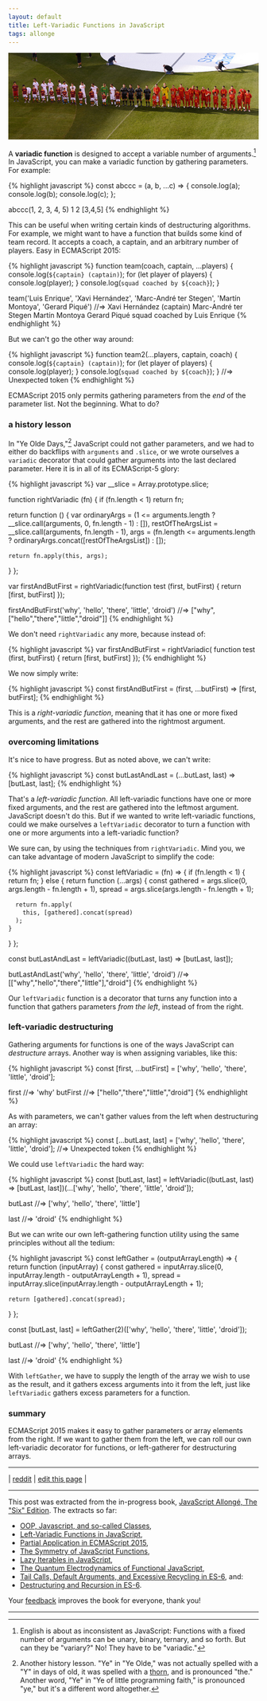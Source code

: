 ```yaml
---
layout: default
title: Left-Variadic Functions in JavaScript
tags: allonge
---
```


[![Football at Fenway](/assets/images/football-at-fenway.jpg)](https://www.flickr.com/photos/ekilby/7651165338 "Football at Fenway Pregame Lineups (c) 2012 Eric Kilby")

A **variadic function** is designed to accept a variable number of arguments.[^eng] In JavaScript, you can make a variadic function by gathering parameters. For example:

[^eng]: English is about as inconsistent as JavaScript: Functions with a fixed number of arguments can be unary, binary, ternary, and so forth. But can they be "variary?" No! They have to be "variadic."

{% highlight javascript %}
const abccc = (a, b, ...c) => {
  console.log(a);
  console.log(b);
  console.log(c);
};

abccc(1, 2, 3, 4, 5)
  1
  2
  [3,4,5]
{% endhighlight %}

This can be useful when writing certain kinds of destructuring algorithms. For example, we might want to have a function that builds some kind of team record. It accepts a coach, a captain, and an arbitrary number of players. Easy in ECMAScript 2015:

{% highlight javascript %}
function team(coach, captain, ...players) {
  console.log(`${captain} (captain)`);
  for (let player of players) {
    console.log(player);
  }
  console.log(`squad coached by ${coach}`);
}

team('Luis Enrique', 'Xavi Hernández', 'Marc-André ter Stegen', 'Martín Montoya', 'Gerard Piqué')
  //=>
    Xavi Hernández (captain)
    Marc-André ter Stegen
    Martín Montoya
    Gerard Piqué
    squad coached by Luis Enrique
{% endhighlight %}

But we can't go the other way around:

{% highlight javascript %}
function team2(...players, captain, coach) {
  console.log(`${captain} (captain)`);
  for (let player of players) {
    console.log(player);
  }
  console.log(`squad coached by ${coach}`);
}
//=> Unexpected token
{% endhighlight %}

ECMAScript 2015 only permits gathering parameters from the *end* of the parameter list. Not the beginning. What to do?

### a history lesson

In "Ye Olde Days,"[^ye] JavaScript could not gather parameters, and we had to either do backflips with `arguments` and `.slice`, or we wrote ourselves a `variadic` decorator that could gather arguments into the last declared parameter. Here it is in all of its ECMAScript-5 glory:

[^ye]: Another history lesson. "Ye" in "Ye Olde," was not actually spelled with a "Y" in days of old, it was spelled with a [thorn](https://en.wikipedia.org/wiki/Thorn_(letter)), and is pronounced "the." Another word, "Ye" in "Ye of little programming faith," is pronounced "ye," but it's a different word altogether.

{% highlight javascript %}
var __slice = Array.prototype.slice;

function rightVariadic (fn) {
  if (fn.length < 1) return fn;

  return function () {
    var ordinaryArgs = (1 <= arguments.length ? 
          __slice.call(arguments, 0, fn.length - 1) : []),
        restOfTheArgsList = __slice.call(arguments, fn.length - 1),
        args = (fn.length <= arguments.length ?
          ordinaryArgs.concat([restOfTheArgsList]) : []);
    
    return fn.apply(this, args);
  }
};

var firstAndButFirst = rightVariadic(function test (first, butFirst) {
  return [first, butFirst]
});

firstAndButFirst('why', 'hello', 'there', 'little', 'droid')
  //=> ["why",["hello","there","little","droid"]]
{% endhighlight %}

We don't need `rightVariadic` any more, because instead of:

{% highlight javascript %}
var firstAndButFirst = rightVariadic(
  function test (first, butFirst) {
    return [first, butFirst]
  });
{% endhighlight %}

We now simply write:

{% highlight javascript %}
const firstAndButFirst = (first, ...butFirst) =>
  [first, butFirst];
{% endhighlight %}

This is a *right-variadic function*, meaning that it has one or more fixed arguments, and the rest are gathered into the rightmost argument.

### overcoming limitations

It's nice to have progress. But as noted above, we can't write:

{% highlight javascript %}
const butLastAndLast = (...butLast, last) =>
  [butLast, last];
{% endhighlight %}

That's a *left-variadic function*. All left-variadic functions have one or more fixed arguments, and the rest are gathered into the leftmost argument. JavaScript doesn't do this. But if we wanted to write left-variadic functions, could we make ourselves a `leftVariadic` decorator to turn a function with one or more arguments into a left-variadic function?

We sure can, by using the techniques from `rightVariadic`. Mind you, we can take advantage of modern JavaScript to simplify the code:

{% highlight javascript %}
const leftVariadic = (fn) => {
  if (fn.length < 1) {
    return fn;
  }
  else {
    return function (...args) {
      const gathered = args.slice(0, args.length - fn.length + 1),
            spread   = args.slice(args.length - fn.length + 1);
            
      return fn.apply(
        this, [gathered].concat(spread)
      );
    }
  }
};

const butLastAndLast = leftVariadic((butLast, last) =>
  [butLast, last]);

butLastAndLast('why', 'hello', 'there', 'little', 'droid')
  //=> [["why","hello","there","little"],"droid"]
{% endhighlight %}

Our `leftVariadic` function is a decorator that turns any function into a function that gathers parameters *from the left*, instead of from the right.

### left-variadic destructuring

Gathering arguments for functions is one of the ways JavaScript can *destructure* arrays. Another way is when assigning variables, like this:

{% highlight javascript %}
const [first, ...butFirst] = ['why', 'hello', 'there', 'little', 'droid'];

first
  //=> 'why'
butFirst
  //=> ["hello","there","little","droid"]
{% endhighlight %}

As with parameters, we can't gather values from the left when destructuring an array:

{% highlight javascript %}
const [...butLast, last] = ['why', 'hello', 'there', 'little', 'droid'];
  //=> Unexpected token
{% endhighlight %}

We could use `leftVariadic` the hard way:

{% highlight javascript %}
const [butLast, last] = leftVariadic((butLast, last) =>
  [butLast, last])(...['why', 'hello', 'there', 'little', 'droid']);

butLast
  //=> ['why', 'hello', 'there', 'little']

last
  //=> 'droid'
{% endhighlight %}

But we can write our own left-gathering function utility using the same principles without all the tedium:

{% highlight javascript %}
const leftGather = (outputArrayLength) => {
  return function (inputArray) {
    const gathered = inputArray.slice(0, inputArray.length - outputArrayLength + 1),
          spread = inputArray.slice(inputArray.length - outputArrayLength + 1);
          
    return [gathered].concat(spread);
  }
};

const [butLast, last] = leftGather(2)(['why', 'hello', 'there', 'little', 'droid']);
  
butLast
  //=> ['why', 'hello', 'there', 'little']

last
  //=> 'droid'
{% endhighlight %}

With `leftGather`, we have to supply the length of the array we wish to use as the result, and it gathers excess arguments into it from the left, just like `leftVariadic` gathers excess parameters for a function.

### summary

ECMAScript 2015 makes it easy to gather parameters or array elements from the right. If we want to gather them from the left, we can roll our own left-variadic decorator for functions, or left-gatherer for destructuring arrays.

---

| [reddit](http://www.reddit.com/r/javascript/comments/31qsme/leftvariadic_functions_in_javascript/) | [edit this page](https://github.com/raganwald/raganwald.github.com/edit/master/_posts/2015-04-03-left-variadic.md) |

---

This post was extracted from the in-progress book, [JavaScript Allongé, The "Six" Edition][ja6]. The extracts so far:

* [OOP, Javascript, and so-called Classes](http://raganwald.com/2015/05/11/javascript-classes.html),
* [Left-Variadic Functions in JavaScript](http://raganwald.com/2015/04/03/left-variadic.html),
* [Partial Application in ECMAScript 2015](http://raganwald.com/2015/04/01/partial-application.html),
* [The Symmetry of JavaScript Functions](http://raganwald.com/2015/03/12/symmetry.html),
* [Lazy Iterables in JavaScript](http://raganwald.com/2015/02/17/lazy-iteratables-in-javascript.html),
* [The Quantum Electrodynamics of Functional JavaScript](http://raganwald.com/2015/02/13/functional-quantum-electrodynamics.html),
* [Tail Calls, Default Arguments, and Excessive Recycling in ES-6](http://raganwald.com/2015/02/07/tail-calls-defult-arguments-recycling.html), and:
* [Destructuring and Recursion in ES-6](http://raganwald.com/2015/02/02/destructuring.html).

Your [feedback](https://github.com/raganwald/raganwald.github.com/issues/new) improves the book for everyone, thank you!

[ja6]: https://leanpub.com/b/buyjavascriptallongthesixeditiongetjavascriptallongfree

---